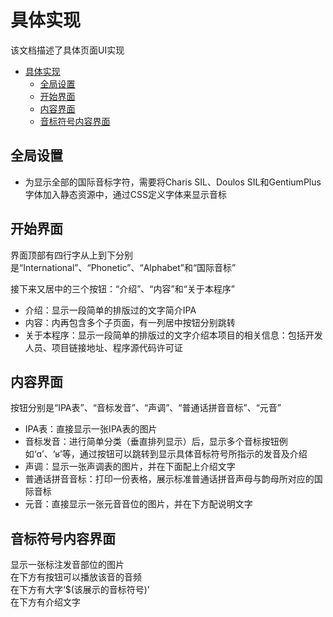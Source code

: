 # 具体实现
该文档描述了具体页面UI实现

- [具体实现](#具体实现)
  - [全局设置](#全局设置)
  - [开始界面](#开始界面)
  - [内容界面](#内容界面)
  - [音标符号内容界面](#音标符号内容界面)

## 全局设置
- 为显示全部的国际音标字符，需要将Charis SIL、Doulos SIL和GentiumPlus字体加入静态资源中，通过CSS定义字体来显示音标

## 开始界面
界面顶部有四行字从上到下分别是“International”、“Phonetic”、“Alphabet”和“国际音标”

接下来又居中的三个按钮：“介绍”、“内容”和“关于本程序”

- 介绍：显示一段简单的排版过的文字简介IPA
- 内容：内再包含多个子页面，有一列居中按钮分别跳转
- 关于本程序：显示一段简单的排版过的文字介绍本项目的相关信息：包括开发人员、项目链接地址、程序源代码许可证

## 内容界面
按钮分别是“IPA表”、“音标发音”、“声调”、“普通话拼音音标”、“元音”

- IPA表：直接显示一张IPA表的图片
- 音标发音：进行简单分类（垂直排列显示）后，显示多个音标按钮例如‘ɑ’、‘ʁ’等，通过按钮可以跳转到显示具体音标符号所指示的发音及介绍
- 声调：显示一张声调表的图片，并在下面配上介绍文字
- 普通话拼音音标：打印一份表格，展示标准普通话拼音声母与韵母所对应的国际音标
- 元音：直接显示一张元音音位的图片，并在下方配说明文字

## 音标符号内容界面
显示一张标注发音部位的图片<br>
在下方有按钮可以播放该音的音频<br>
在下方有大字‘$(该展示的音标符号)’<br>
在下方有介绍文字<br>